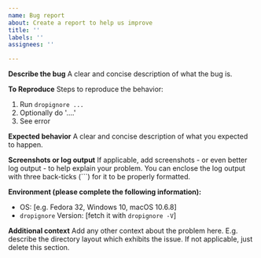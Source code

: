 ```yaml
---
name: Bug report
about: Create a report to help us improve
title: ''
labels: ''
assignees: ''

---
```


**Describe the bug**
A clear and concise description of what the bug is.

**To Reproduce**
Steps to reproduce the behavior:
1. Run `dropignore ...`
2. Optionally do '....'
3. See error

**Expected behavior**
A clear and concise description of what you expected to happen.

**Screenshots or log output**
If applicable, add screenshots - or even better log output - to help explain your problem.
You can enclose the log output with three back-ticks (```) for it to be properly formatted.

**Environment (please complete the following information):**
 - OS: [e.g. Fedora 32, Windows 10, macOS 10.6.8]
 - `dropignore` Version: [fetch it with `dropignore -V`]

**Additional context**
Add any other context about the problem here. E.g. describe the directory layout which exhibits the issue. If not applicable, just delete this section.
